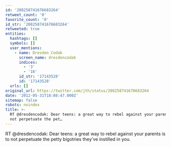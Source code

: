 ```yaml
---
id: '208258741676683264'
retweet_count: '0'
favorite_count: '0'
id_str: '208258741676683264'
retweeted: true
entities:
  hashtags: []
  symbols: []
  user_mentions:
    - name: Dresden Codak
      screen_name: dresdencodak
      indices:
        - '3'
        - '16'
      id_str: '17143528'
      id: '17143528'
  urls: []
original_url: https://twitter.com/jth/status/208258741676683264
date: '2012-05-31T18:08:47.000Z'
sitemap: false
robots: noindex
title: >-
  RT @dresdencodak: Dear teens: a great way to rebel against your parents is to
  not perpetuate the pet…
---
```


RT @dresdencodak: Dear teens: a great way to rebel against your parents is to not perpetuate the petty bigotries they’ve instilled in you.